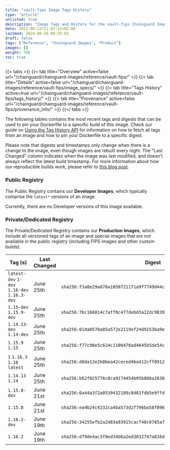 ```yaml
---
title: "vault-fips Image Tags History"
type: "article"
unlisted: true
description: "Image Tags and History for the vault-fips Chainguard Image"
date: 2023-06-22T11:07:52+02:00
lastmod: 2024-06-26 00:35:03
draft: false
tags: ["Reference", "Chainguard Images", "Product"]
images: []
weight: 700
toc: true
---
```


{{< tabs >}}
{{< tab title="Overview" active=false url="/chainguard/chainguard-images/reference/vault-fips/" >}}
{{< tab title="Details" active=false url="/chainguard/chainguard-images/reference/vault-fips/image_specs/" >}}
{{< tab title="Tags History" active=true url="/chainguard/chainguard-images/reference/vault-fips/tags_history/" >}}
{{< tab title="Provenance" active=false url="/chainguard/chainguard-images/reference/vault-fips/provenance_info/" >}}
{{</ tabs >}}

The following tables contains the most recent tags and digests that can be used to pin your Dockerfile to a specific build of this image. Check our guide on [Using the Tag History API](/chainguard/chainguard-images/using-the-tag-history-api/) for information on how to fetch all tags from an image and how to pin your Dockerfile to a specific digest.

Please note that digests and timestamps only change when there is a change to the image, even though images are rebuilt every night. The "Last Changed" column indicates when the image was last modified, and doesn't always reflect the latest build timestamp. For more information about how our reproducible builds work, please refer to [this blog post](https://www.chainguard.dev/unchained/reproducing-chainguards-reproducible-image-builds).

### Public Registry
The Public Registry contains our **Developer Images**, which typically comprise the `latest*` versions of an image.

Currently, there are no Developer versions of this image available.

### Private/Dedicated Registry
The Private/Dedicated Registry contains our **Production Images**, which include all versioned tags of an image and special images that are not available in the public registry (including FIPS images and other custom builds).

| Tag (s)                                       | Last Changed | Digest                                                                    |
|-----------------------------------------------|--------------|---------------------------------------------------------------------------|
|  `latest-dev` `1-dev` `1.16-dev` `1.16.3-dev` | June 25th    | `sha256:f3a8e29a070a10587211f1a9f7749d44c2f79a4c7df4a692b67b83d5dd01c895` |
|  `1.15-dev` `1.15.9-dev`                      | June 25th    | `sha256:7bc166814c7aff0c477debd3a22dc983955234613ef8ac7afdff2f7df2fcf7f9` |
|  `1.14.13-dev` `1.14-dev`                     | June 25th    | `sha256:01da0570a85a572e2119ef24d9153ba9e209e414dcc3c9db7ce7e878229dc1e9` |
|  `1.15.9` `1.15`                              | June 25th    | `sha256:f77c90e5c624c1100478ad4645b5de54c7004094d5b7aa065a09fe18bd75191e` |
|  `1` `1.16.3` `1.16` `latest`                 | June 25th    | `sha256:d0da12e2b0bea42ceced4ba412cff0912b1af81ea1722574e232094186129333` |
|  `1.14.13` `1.14`                             | June 25th    | `sha256:b62f025776c0ca9174454b95b808a283038e4e7ab02a34b7a15bbba3426024e6` |
|  `1.15.8-dev`                                 | June 21st    | `sha256:0a44a3f2a0539432189c8481fdb5e9ffd569ba8ba7f44c18c7098164680d3724` |
|  `1.15.8`                                     | June 21st    | `sha256:ea4b24c4232ca4ba573d2f796ba58f09611d07d20e9b732e76ecebc490b20642` |
|  `1.16.2-dev`                                 | June 19th    | `sha256:34255efb2a2d83a93915cacf40c0785a7391d6187a481beb82cbb78920e3bf87` |
|  `1.16.2`                                     | June 19th    | `sha256:d79de4ac3f0ed34b6a2ed3832747a816d5a9079f10e3abdba1a29264e2ffe651` |

